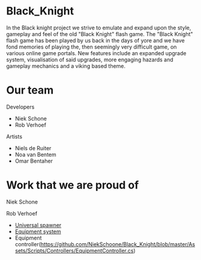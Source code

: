 # Black_Knight
In the Black knight project we strive to emulate and expand upon the style, gameplay and feel of the old "Black Knight" flash game.
The "Black Knight" flash game has been played by us back in the days of yore and we have fond memories of playing the, then seemingly very difficult game, on various online game portals.
New features include an expanded upgrade system, visualisation of said upgrades, more engaging hazards and gameplay mechanics and a viking based theme.

# Our team

Developers
- Niek Schone
- Rob Verhoef

Artists
- Niels de Ruiter
- Noa van Bentem
- Omar Bentaher

# Work that we are proud of

Niek Schone

Rob Verhoef
- [Universal spawner](https://github.com/NiekSchoone/Black_Knight/blob/master/Assets/Scripts/Controllers/UniversalSpawner.cs)
- [Equipment system](https://github.com/NiekSchoone/Black_Knight/blob/master/Assets/Scripts/Managers/EquipmentManager.cs)
- Equipment controller(https://github.com/NiekSchoone/Black_Knight/blob/master/Assets/Scripts/Controllers/EquipmentController.cs)

